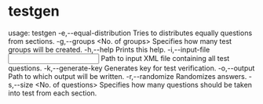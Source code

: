 testgen
=======
usage: testgen
 -e,--equal-distribution             Tries to distributes equally
                                     questions from sections.
 -g,--groups <No. of groups>         Specifies how many test groups will
                                     be created.
 -h,--help                           Prints this help.
 -i,--input-file <Input file path>   Path to input XML file containing all
                                     test questions.
 -k,--generate-key                   Generates key for test verification.
 -o,--output <Output folder>         Path to which output will be written.
 -r,--randomize                      Randomizes answers.
 -s,--size <No. of questions>        Specifies how many questions should
                                     be taken into test from each section.